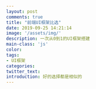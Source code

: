 ```yaml
---
layout: post
comments: true
title: "前端UI框架比选"
date: 2019-09-25 14:21:14
image: '/assets/img/'
description: 一次从0到1的UI框架搭建
main-class: 'js'
color:
tags: 
- UI框架
categories:
twitter_text:
introduction: 好的选择都是相似的
---
```

